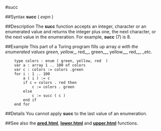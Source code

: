 
#succ

##Syntax
**succ** ( _expn_ )



##Description
The **succ** function accepts an integer, character or an enumerated value and returns the integer plus one, the next character, or the next value in the enumeration. For example, **succ** (7) is 8. 



##Example
This part of a Turing program fills up array _a _with the enumerated values _green_,_ yellow_,_ red_,_ green_,_ yellow_,_ red_,_ _etc.


        type colors : enum ( green, yellow, red  )
        var a : array 1 .. 100 of colors
        var c : colors := colors .green
        for i : 1 .. 100
            a ( i ) := c
            if c = colors . red then
                c := colors . green
            else
                c := succ ( c )
            end if
        end for
##Details
You cannot  apply **succ** to the last value of an enumeration.



##See also
the **[pred.html](pred)**, **[lower.html](lower)** and **[upper.html](upper)** functions.


